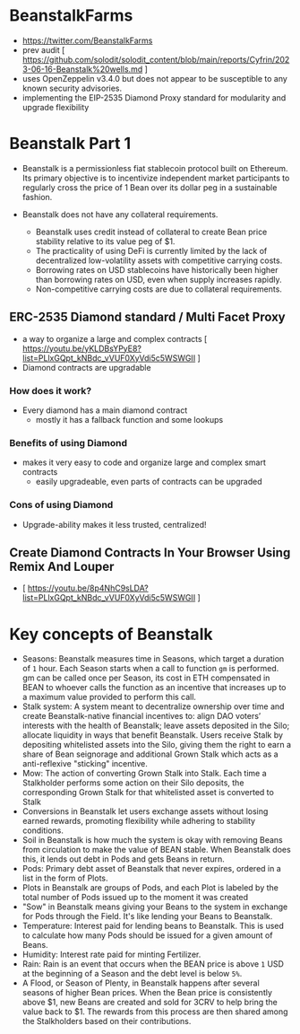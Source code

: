 # BeanstalkFarms
- https://twitter.com/BeanstalkFarms
- prev audit [ https://github.com/solodit/solodit_content/blob/main/reports/Cyfrin/2023-06-16-Beanstalk%20wells.md ]
- uses OpenZeppelin v3.4.0 but does not appear to be susceptible to any known security advisories.
- implementing the EIP-2535 Diamond Proxy standard for modularity and upgrade flexibility

# Beanstalk Part 1

- Beanstalk is a permissionless fiat stablecoin protocol built on Ethereum. Its primary objective is to incentivize independent market participants to regularly cross the price of 1 Bean over its dollar peg in a sustainable fashion.
  
- Beanstalk does not have any collateral requirements.
    - Beanstalk uses credit instead of collateral to create Bean price stability relative to its value peg of $1. 
    - The practicality of using DeFi is currently limited by the lack of decentralized low-volatility assets with competitive carrying costs.
    - Borrowing rates on USD stablecoins have historically been higher than borrowing rates on USD, even when supply increases rapidly. 
    - Non-competitive carrying costs are due to collateral requirements.
    
## ERC-2535 Diamond standard / Multi Facet Proxy
- a way to organize a large and complex contracts [ https://youtu.be/yKLDBsYPyE8?list=PLlxGQpt_kNBdc_vVUF0XyVdi5c5WSWGII ]
- Diamond contracts are upgradable

### How does it work?
- Every diamond has a main diamond contract
    - mostly it has a fallback function and some lookups
### Benefits of using Diamond
- makes it very easy to code and organize large and complex smart contracts
    - easily upgradeable, even parts of contracts can be upgraded
    
### Cons of using Diamond
- Upgrade-ability makes it less trusted, centralized!

## Create Diamond Contracts In Your Browser Using Remix And Louper

- [ https://youtu.be/8p4NhC9sLDA?list=PLlxGQpt_kNBdc_vVUF0XyVdi5c5WSWGII ]

# Key concepts of Beanstalk
- Seasons: Beanstalk measures time in Seasons, which target a duration of `1` hour. Each Season starts when
  a call to function `gm` is performed. gm can be called once per Season, its cost in ETH compensated in BEAN
  to whoever calls the function as an incentive that increases up to a maximum value provided to perform this
  call.
- Stalk system: A system meant to decentralize ownership over time and create Beanstalk-native financial
  incentives to: align DAO voters’ interests with the health of Beanstalk; leave assets deposited in the Silo;
  allocate liquidity in ways that benefit Beanstalk. Users receive Stalk by depositing whitelisted assets into the
  Silo, giving them the right to earn a share of Bean seignorage and additional Grown Stalk which acts as a
  anti-reflexive "sticking" incentive.
- Mow: The action of converting Grown Stalk into Stalk. Each time a Stalkholder performs some action on
  their Silo deposits, the corresponding Grown Stalk for that whitelisted asset is converted to Stalk
- Conversions in Beanstalk let users exchange assets without losing earned rewards, promoting flexibility while adhering to stability conditions.
- Soil in Beanstalk is how much the system is okay with removing Beans from circulation to make the value of BEAN stable. When Beanstalk does this, it lends out debt in Pods and gets Beans in return.
- Pods: Primary debt asset of Beanstalk that never expires, ordered in a list in the form of Plots.
- Plots in Beanstalk are groups of Pods, and each Plot is labeled by the total number of Pods issued up to the moment it was created
- "Sow" in Beanstalk means giving your Beans to the system in exchange for Pods through the Field. It's like lending your Beans to Beanstalk.
- Temperature: Interest paid for lending beans to Beanstalk. This is used to calculate how many Pods should
  be issued for a given amount of Beans.
- Humidity: Interest rate paid for minting Fertilizer.
- Rain: Rain is an event that occurs when the BEAN price is above `1` USD at the beginning of a Season and
  the debt level is below `5%`.
- A Flood, or Season of Plenty, in Beanstalk happens after several seasons of higher Bean prices. When the Bean price is consistently above $1, new Beans are created and sold for 3CRV to help bring the value back to $1. The rewards from this process are then shared among the Stalkholders based on their contributions.
  
  
  
  

